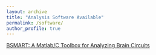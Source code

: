 ```yaml
---
layout: archive
title: "Analysis Software Available"
permalink: /software/
author_profile: true
---
```


[BSMART: A Matlab/C Toolbox for Analyzing Brain Circuits](http://www.brain-smart.org/)
